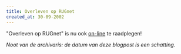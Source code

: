 ```yaml
---
title: Overleven op RUGnet
created_at: 30-09-2002
---
```


"Overleven op RUGnet" is nu ook [on-line](http://web.archive.org/web/20021004042945/http://www.zeus.rug.ac.be/overleven/) te raadplegen!

_Noot van de archivaris: de datum van deze blogpost is een schatting._